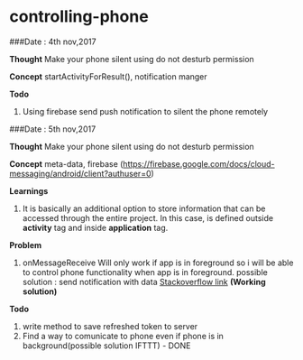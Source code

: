 # controlling-phone
###Date : 4th nov,2017

**Thought**  Make your phone silent using do not desturb permission

**Concept** startActivityForResult(), notification manger

**Todo** 
<ol>
    <li> Using firebase send push notification to silent the phone remotely </li>
</ol>


###Date : 5th nov,2017

**Thought**  Make your phone silent using do not desturb permission

**Concept** meta-data, firebase (https://firebase.google.com/docs/cloud-messaging/android/client?authuser=0)

**Learnings**
 <ol>
     <li> It is basically an additional option to store information that can be accessed through the entire project. In this case, <meta-data> is defined outside <b>activity</b> tag and inside <b>application</b> tag. </li>
 </ol>
 
 **Problem**
  <ol>
      <li> onMessageReceive Will only work if app is in foreground so i will be able to control phone functionality when app is in foreground. possible solution : send notification with data <a href="https://stackoverflow.com/questions/37711082/how-to-handle-notification-when-app-in-background-in-firebase">Stackoverflow link</a> <b>(Working solution)</b></li>
  </ol>

              
**Todo** 
<ol>
    <li> write method to save refreshed token to server </li>
    <li> Find a way to comunicate to phone even if phone is in background(possible solution IFTTT) - DONE </li>
</ol>

